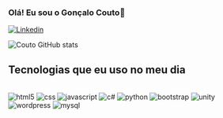 ### Olá! Eu sou o Gonçalo Couto👋

[![Linkedin](https://img.shields.io/badge/LinkedIn-0077B5?style=for-the-badge&logo=linkedin&logoColor=white)](https://www.linkedin.com/in/gon%C3%A7alo-couto/)


![Couto GitHub stats](https://github-readme-stats.vercel.app/api?username=goncalofcouto&show_icons=true&theme=tokyonight)

## Tecnologias que eu uso no meu dia

<div style="display: inline_block"><br/>
	<img alt="html5" src="https://img.shields.io/badge/HTML5-E34F26?style=for-the-badge&logo=html5&logoColor=white" />
	<img alt="css" src="https://img.shields.io/badge/CSS3-1572B6?style=for-the-badge&logo=css3&logoColor=white" />
	<img alt="javascript" src="https://img.shields.io/badge/JavaScript-F7DF1E?style=for-the-badge&logo=javascript&logoColor=black" />
	<img alt="c#" src="https://img.shields.io/badge/C%23-239120?style=for-the-badge&logo=c-sharp&logoColor=white" />
	<img alt="python" src="https://img.shields.io/badge/Python-3776AB?style=for-the-badge&logo=python&logoColor=white" />
	<img alt="bootstrap" src="https://img.shields.io/badge/Bootstrap-563D7C?style=for-the-badge&logo=bootstrap&logoColor=white" />
	<img alt="unity" src="https://img.shields.io/badge/Unity-100000?style=for-the-badge&logo=unity&logoColor=white" />
	<img alt="wordpress" src="https://img.shields.io/badge/Wordpress-21759B?style=for-the-badge&logo=wordpress&logoColor=white" />
	<img alt="mysql" src="https://img.shields.io/badge/MySQL-00000F?style=for-the-badge&logo=mysql&logoColor=white" />
</div>
